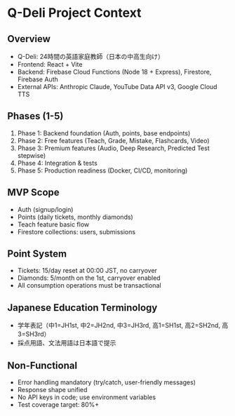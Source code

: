# Q-Deli Project Context

## Overview
- Q-Deli: 24時間の英語家庭教師（日本の中高生向け）
- Frontend: React + Vite
- Backend: Firebase Cloud Functions (Node 18 + Express), Firestore, Firebase Auth
- External APIs: Anthropic Claude, YouTube Data API v3, Google Cloud TTS

## Phases (1-5)
1. Phase 1: Backend foundation (Auth, points, base endpoints)
2. Phase 2: Free features (Teach, Grade, Mistake, Flashcards, Video)
3. Phase 3: Premium features (Audio, Deep Research, Predicted Test stepwise)
4. Phase 4: Integration & tests
5. Phase 5: Production readiness (Docker, CI/CD, monitoring)

## MVP Scope
- Auth (signup/login)
- Points (daily tickets, monthly diamonds)
- Teach feature basic flow
- Firestore collections: users, submissions

## Point System
- Tickets: 15/day reset at 00:00 JST, no carryover
- Diamonds: 5/month on the 1st, carryover enabled
- All consumption operations must be transactional

## Japanese Education Terminology
- 学年表記（中1=JH1st, 中2=JH2nd, 中3=JH3rd, 高1=SH1st, 高2=SH2nd, 高3=SH3rd）
- 採点用語、文法用語は日本語で提示

## Non-Functional
- Error handling mandatory (try/catch, user-friendly messages)
- Response shape unified
- No API keys in code; use environment variables
- Test coverage target: 80%+
